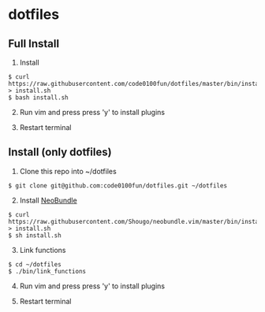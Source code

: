 # dotfiles

## Full Install

1. Install
 ```
 $ curl https://raw.githubusercontent.com/code0100fun/dotfiles/master/bin/install > install.sh
 $ bash install.sh
 ```
2. Run vim and press press 'y' to install plugins

3. Restart terminal

## Install (only dotfiles)

1. Clone this repo into ~/dotfiles

 ```
 $ git clone git@github.com:code0100fun/dotfiles.git ~/dotfiles
 ```

2. Install [NeoBundle](https://github.com/Shougo/neobundle.vim)

 ```
 $ curl https://raw.githubusercontent.com/Shougo/neobundle.vim/master/bin/install.sh > install.sh
 $ sh install.sh
 ```
3. Link functions

 ```
 $ cd ~/dotfiles
 $ ./bin/link_functions
 ```

4. Run vim and press press 'y' to install plugins

5. Restart terminal
